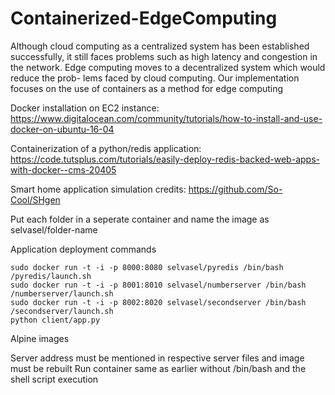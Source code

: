 # Containerized-EdgeComputing
Although cloud computing as a centralized system has been established successfully, it still faces problems such as high latency and congestion in the network. Edge computing moves to a decentralized system which would reduce the prob- lems faced by cloud computing. Our implementation focuses on the use of containers as a method for edge computing

Docker installation on EC2 instance: https://www.digitalocean.com/community/tutorials/how-to-install-and-use-docker-on-ubuntu-16-04

Containerization of a python/redis application: https://code.tutsplus.com/tutorials/easily-deploy-redis-backed-web-apps-with-docker--cms-20405

Smart home application simulation credits: https://github.com/So-Cool/SHgen

Put each folder in a seperate container and name the image as selvasel/folder-name

Application deployment commands
```
sudo docker run -t -i -p 8000:8080 selvasel/pyredis /bin/bash /pyredis/launch.sh
sudo docker run -t -i -p 8001:8010 selvasel/numberserver /bin/bash /numberserver/launch.sh
sudo docker run -t -i -p 8002:8020 selvasel/secondserver /bin/bash /secondserver/launch.sh
python client/app.py
```


Alpine images 

Server address must be mentioned in respective server files and image must be rebuilt
Run container same as earlier without /bin/bash and the shell script execution
